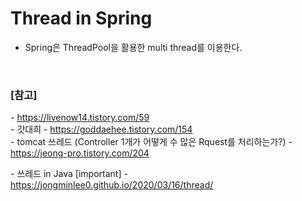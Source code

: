 # Thread in Spring

* Spring은 ThreadPool을 활용한 multi thread를 이용한다.

<br>




### [참고] <br>
  *-* https://livenow14.tistory.com/59 <br>
  *-* 갓대희 - https://goddaehee.tistory.com/154 <br>
  *-* tomcat 쓰레드 (Controller 1개가 어떻게 수 많은 Rquest를 처리하는가?) - https://jeong-pro.tistory.com/204 <br>

  *-* 쓰레드 in Java [important] - https://jongminlee0.github.io/2020/03/16/thread/ <br>